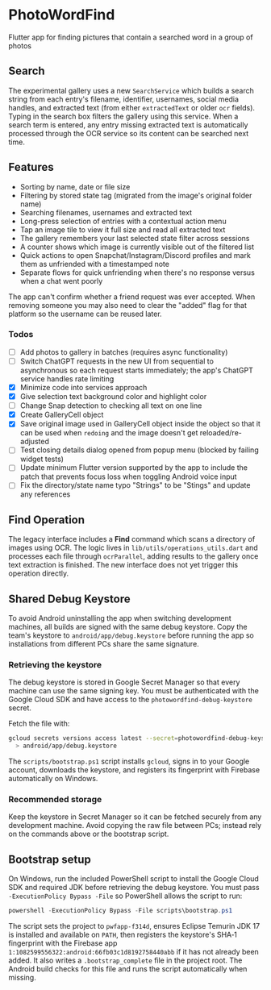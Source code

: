 # PhotoWordFind
Flutter app for finding pictures that contain a searched word in a group of photos

## Search
The experimental gallery uses a new `SearchService` which builds a search string from each entry's filename, identifier, usernames, social media handles, and extracted text (from either `extractedText` or older `ocr` fields). Typing in the search box filters the gallery using this service. When a search term is entered, any entry missing extracted text is automatically processed through the OCR service so its content can be searched next time.

## Features
- Sorting by name, date or file size
- Filtering by stored state tag (migrated from the image's original folder name)
- Searching filenames, usernames and extracted text
- Long-press selection of entries with a contextual action menu
- Tap an image tile to view it full size and read all extracted text
- The gallery remembers your last selected state filter across sessions
- A counter shows which image is currently visible out of the filtered list
- Quick actions to open Snapchat/Instagram/Discord profiles and mark them as unfriended with a timestamped note
- Separate flows for quick unfriending when there's no response versus when a chat went poorly

The app can't confirm whether a friend request was ever accepted. When removing someone you may also need to clear the "added" flag for that platform so the username can be reused later.

### Todos
- [ ] Add photos to gallery in batches (requires async functionality)
- [ ] Switch ChatGPT requests in the new UI from sequential to asynchronous so each request starts immediately; the app's ChatGPT service handles rate limiting
- [x] Minimize code into services approach
- [x] Give selection text background color and highlight color
- [ ] Change Snap detection to checking all text on one line
- [x] Create GalleryCell object
- [x] Save original image used in GalleryCell object inside the object so that it can be used when `redoing` and the image doesn't get reloaded/re-adjusted
- [ ] Test closing details dialog opened from popup menu (blocked by failing widget tests)
- [ ] Update minimum Flutter version supported by the app to include the patch that prevents focus loss when toggling Android voice input
- [ ] Fix the directory/state name typo "Strings" to be "Stings" and update any references

## Find Operation
The legacy interface includes a **Find** command which scans a directory of images using OCR. The logic lives in `lib/utils/operations_utils.dart` and processes each file through `ocrParallel`, adding results to the gallery once text extraction is finished. The new interface does not yet trigger this operation directly.

## Shared Debug Keystore
To avoid Android uninstalling the app when switching development machines, all builds are signed with the same debug keystore. Copy the team's keystore to `android/app/debug.keystore` before running the app so installations from different PCs share the same signature.

### Retrieving the keystore
The debug keystore is stored in Google Secret Manager so that every machine can
use the same signing key. You must be authenticated with the Google Cloud SDK
and have access to the `photowordfind-debug-keystore` secret.

Fetch the file with:
```bash
gcloud secrets versions access latest --secret=photowordfind-debug-keystore \
  > android/app/debug.keystore
```

The `scripts/bootstrap.ps1` script installs `gcloud`, signs in to your Google
account, downloads the keystore, and registers its fingerprint with Firebase
automatically on Windows.

### Recommended storage
Keep the keystore in Secret Manager so it can be fetched securely from any
development machine. Avoid copying the raw file between PCs; instead rely on the
commands above or the bootstrap script.

## Bootstrap setup
On Windows, run the included PowerShell script to install the Google Cloud SDK
and required JDK before retrieving the debug keystore. You must pass
`-ExecutionPolicy Bypass -File` so PowerShell allows the script to run:

```powershell
powershell -ExecutionPolicy Bypass -File scripts\bootstrap.ps1
```

The script sets the project to `pwfapp-f314d`, ensures Eclipse Temurin JDK 17 is
installed and available on `PATH`, then registers the keystore's SHA‑1
fingerprint with the Firebase app
`1:1082599556322:android:66fb03c1d8192758440abb` if it has not already been
added. It also writes a `.bootstrap_complete` file in the project root. The
Android build checks for this file and runs the script automatically when
missing.
